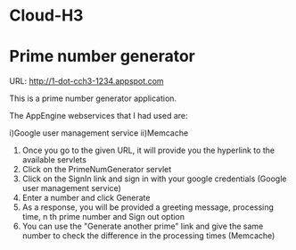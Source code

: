 Cloud-H3
========

Prime number generator
======================
URL: http://1-dot-cch3-1234.appspot.com

This is a prime number generator application.

The AppEngine webservices that I had used are:

   i)Google user management service
   ii)Memcache

1. Once you go to the given URL, it will provide you the hyperlink to the available servlets
2. Click on the PrimeNumGenerator servlet
3. Click on the SignIn link and sign in with your google credentials (Google user management service)
4. Enter a number and click Generate
5. As a response, you will be provided a greeting message, processing time, n th prime number and Sign out option
6. You can use the "Generate another prime" link and give the same number to check the difference in the processing times (Memcache)
